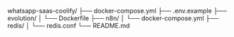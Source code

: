 whatsapp-saas-coolify/
├── docker-compose.yml
├── .env.example
├── evolution/
│   └── Dockerfile
├── n8n/
│   └── docker-compose.yml
├── redis/
│   └── redis.conf
└── README.md